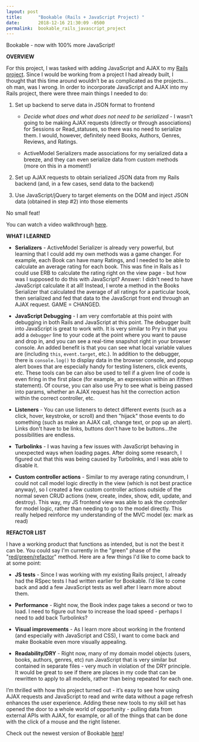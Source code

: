 ```yaml
---
layout: post
title:      "Bookable (Rails + JavaScript Project) "
date:       2018-12-16 21:30:09 -0500
permalink:  bookable_rails_javascript_project
---
```


Bookable - now with 100% more JavaScript!


**OVERVIEW**

For this project, I was tasked with adding JavaScript and AJAX to my [Rails project](http://codename-sara.com/ruby_on_rails_project_-_bookable). Since I would be working from a project I had already built, I thought that this time around wouldn’t be as complicated as the projects…oh man, was I wrong. In order to incorporate JavaScript and AJAX into my Rails project, there were three main things I needed to do:

1. Set up backend to serve data in JSON format to frontend

     * *Decide what does and what does not need to be serialized* - I wasn’t going to be making AJAX requests (directly or through associations) for Sessions or Read_statuses, so there was no need to serialize them. I would, however, definitely need Books, Authors, Genres, Reviews, and Ratings.

     * ActiveModel Serializers made associations for my serialized data a breeze, and they can even serialize data from custom methods (more on this in a moment!)

2. Set up AJAX requests to obtain serialized JSON data from my Rails backend (and, in a few cases, send data to the backend)

3. Use JavaScript/jQuery to target elements on the DOM and inject JSON data (obtained in step #2) into those elements

No small feat!

You can watch a video walkthrough [here](http://).


**WHAT I LEARNED**

* **Serializers** - ActiveModel Serializer is already very powerful, but learning that I could add my own methods was a game changer. For example, each Book can have many Ratings, and I needed to be able to calculate an average rating for each book. This was fine in Rails as I could use ERB to calculate the rating right on the view page - but how was I supposed to do this with JavaScript? Answer: I didn't need to have JavaScript calculate it at all! Instead, I wrote a method in the Books Serializer that calculated the average of all ratings for a particular book, then serialized and fed that data to the JavaScript front end through an AJAX request. GAME = CHANGED.

* **JavaScript Debugging** - I am very comfortable at this point with debugging in both Rails and JavaScript at this point. The debugger built into JavaScript is great to work with. It is very similar to Pry in that you add a ```debugger``` line to your code at the point where you want to pause and drop in, and you can see a real-time snapshot right in your browser console. An added benefit is that you can see what local variable values are (including ```this```, ```event.target```, etc.). In addition to the debugger, there is ```console.log()``` to display data in the browser console, and popup alert boxes that are especially handy for testing listeners, click events, etc. These tools can be can also be used to tell if a given line of code is even firing in the first place (for example, an expression within an if/then statement). Of course, you can also use Pry to see what is being passed into params, whether an AJAX request has hit the correction action within the correct controller, etc. 

* **Listeners** - You can use listeners to detect different events (such as a click, hover, keystroke, or scroll) and then "hijack" those events to do something (such as make an AJAX call, change text, or pop up an alert). Links don't have to be links, buttons don't have to be buttons...the possibilities are endless.

* **Turbolinks** - I was having a few issues with JavaScript behaving in unexpected ways when loading pages. After doing some research, I figured out that this was being caused by Turbolinks, and I was able to disable it.

* **Custom controller actions**  - Similar to my average rating conundrum, I could not call model logic directly in the view (which is not best practice anyway), so I created a few custom controller actions outside of the normal seven CRUD actions (new, create, index, show, edit, update, and destroy). This way, my JS frontend view was able to ask the *controller* for model logic, rather than needing to go to the model directly. This really helped reinforce my understanding of the MVC model (ex: mark as read)


**REFACTOR LIST**

I have a working product that functions as intended, but is not the best it can be. You could say I'm currently in the "green" phase of the "[red/green/refactor](https://www.codecademy.com/articles/tdd-red-green-refactor)" method. Here are a few things I'd like to come back to at some point:

* **JS tests** - Since I was working with my existing Rails project, I already had the RSpec tests I had written earlier for Bookable. I’d like to come back and add a few JavaScript tests as well after I learn more about them. 

* **Performance** - Right now, the Book index page takes a second or two to load. I need to figure out how to increase the load speed - perhaps I need to add back Turbolinks? 

* **Visual improvements** - As I learn more about working in the frontend (and especially with JavaScript and CSS), I want to come back and make Bookable even more visually appealing.

* **Readability/DRY** - Right now, many of my domain model objects (users, books, authors, genres, etc) run JavaScript that is very similar but contained in separate files - very much in violation of the DRY principle. It would be great to see if there are places in my code that can be rewritten to apply to all models, rather than being repeated for each one.

I’m thrilled with how this project turned out - it’s easy to see how using AJAX requests and JavaScript to read and write data without a page refresh enhances the user experience. Adding these new tools to my skill set has opened the door to a whole world of opportunity - pulling data from external APIs with AJAX, for example, or all of the things that can be done with the click of a mouse and the right listener. 

Check out the newest version of Bookable [here](https://github.com/sarastanton/bookable_w_JS)!
